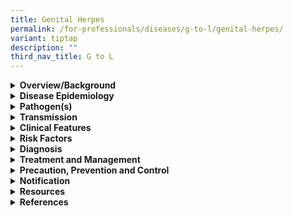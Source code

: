```yaml
---
title: Genital Herpes
permalink: /for-professionals/diseases/g-to-l/genital-herpes/
variant: tiptap
description: ""
third_nav_title: G to L
---
```

<div data-type="detailGroup" class="isomer-accordion isomer-accordion-white">
<details class="isomer-details">
<summary><strong>Overview/Background</strong>
</summary>
<div data-type="detailsContent" class="isomer-details-content">
<p>Genital herpes is a common sexually transmitted infection (STI) caused
by the herpes simplex virus (HSV): HSV-1 and HSV-2.</p>
<ul data-tight="true" class="tight">
<li>
<p>HSV-1: often spreads through oral contact and causes infections in or
around the mouth (known as oral herpes or cold sores). It can also cause
genital herpes</p>
</li>
<li>
<p>HSV-2: often spreads through sexual contact and causes genital herpes.</p>
</li>
</ul>
<p>&nbsp;</p>
<p>The infection can cause painful blisters or ulcers that can recur over
time. Most cases of recurrent genital herpes are caused by HSV-2, but an
increasing proportion has been attributed to HSV-1 infection, especially
among men who have sex with men (MSM) and young women. It is treatable
but not curable.</p>
</div>
</details>
<details class="isomer-details">
<summary><strong>Disease Epidemiology</strong>
</summary>
<div data-type="detailsContent" class="isomer-details-content">
<p>According to the 2016 data from the World Health Organization, approximately
67% of the global population under the age of 50 had HSV-1 infection (oral
or genital), with the majority of these infections acquired during childhood.</p>
<p>&nbsp;</p>
<p>Genital herpes, caused by HSV-2, affects an estimated 13% of people aged
15-49 worldwide. HSV-2 infections are more common in women than in men,
attributed to the higher efficiency of sexual transmission from men to
women. Although the prevalence of HSV-2 increases with age, the majority
of new infections occur among adolescents.</p>
</div>
</details>
<details class="isomer-details">
<summary><strong>Pathogen(s)</strong>
</summary>
<div data-type="detailsContent" class="isomer-details-content">
<p>HSV-1 and HSV-2</p>
</div>
</details>
<details class="isomer-details">
<summary><strong>Transmission</strong>
</summary>
<div data-type="detailsContent" class="isomer-details-content">
<p>The primary mode of transmission of both HSV-1 and HSV-2 is via direct
contact of open lesions. It can occur through genital to genital, mouth
to genital, genital to anal and mouth to anal contact. HSV-1 and HSV-2
can also be shed from normal-appearing oral or genital mucosa or skin.</p>
<p>&nbsp;</p>
<p><strong>Incubation period: </strong>2 to 14 days</p>
<p><strong>Infectious period: </strong>Primary genital lesions are infective
for 7-10days, while those with recurrent disease may be infective for 4-7
days with each episode. Cold sores may be infective for up to 7 weeks after
recovery from stomatitis. &nbsp;</p>
</div>
</details>
<details class="isomer-details">
<summary><strong>Clinical Features</strong>
</summary>
<div data-type="detailsContent" class="isomer-details-content">
<p>Most individuals with HSV infection experience either no symptoms or only
mild symptoms. Consequently, they may transmit the virus to their partners
unknowingly.</p>
<p>&nbsp;</p>
<p>First-episode genital herpes may either be primary or non-primary. Primary
genital herpes is defined as infection occurring in persons with no prior
exposure to either HSV type 1 or 2. Non-primary genital herpes is defined
as the first-genital episode in persons who have evidence of prior HSV
infection at another body site with either HSV type 1 or 2.</p>
<p></p>
<p>First-episode genital herpes is often severe, presenting with multiple
grouped vesicles, which rupture easily leaving painful erosions and ulcers.</p>
<ul data-tight="true" class="tight">
<li>
<p>Females: lesions occur on the vulva, vagina and cervix</p>
</li>
<li>
<p>Males: lesions occur mainly on the prepuce and sub-preputial areas of
the penis</p>
</li>
</ul>
<p></p>
<p>Healing of uncomplicated lesions take 2 to 4 weeks. Complications may
include:</p>
<ul data-tight="true" class="tight">
<li>
<p>Aseptic meningitis</p>
</li>
<li>
<p>Autonomic neuropathy resulting in urinary retention and autoinoculation
to fingers</p>
</li>
</ul>
<p>&nbsp;</p>
<p>Recurrent attacks are usually less severe than the first episode. The
vesicles or erosions develop on a single anatomical site and these usually
heal within 10 days. Median recurrence rate is approximately four recurrences
per year for HSV-2 and is four times more frequent than the recurrence
rate for HSV-1.</p>
<p>&nbsp;</p>
<p>HSV is a significant cause of proctitis in MSM, more commonly found in
HIV-positive than HIV-negative MSM. Only 32% of MSM with HSV-associated
proctitis had visible external anal ulceration.</p>
</div>
</details>
<details class="isomer-details">
<summary><strong>Risk Factors</strong>
</summary>
<div data-type="detailsContent" class="isomer-details-content">
<p>Risk factors include:</p>
<ul data-tight="true" class="tight">
<li>
<p>Sexual contact with an infected person</p>
</li>
<li>
<p>Engaging in unprotected oral, anal, or vaginal sex</p>
</li>
<li>
<p>Having multiple sex partners</p>
</li>
<li>
<p>Past history or current presence of other STIs</p>
</li>
</ul>
</div>
</details>
<details class="isomer-details">
<summary><strong>Diagnosis</strong>
</summary>
<div data-type="detailsContent" class="isomer-details-content">
<p>Clinical diagnosis of genital herpes can be difficult because the self-limited,
recurrent, painful, and vesicular or ulcerative lesions classically associated
with HSV are absent in many infected persons at the time of clinical evaluation.</p>
<p><strong>&nbsp;</strong>
</p>
<p>Tests for clinical diagnosis include:</p>
<ul data-tight="true" class="tight">
<li>
<p>Nucleic acid-based amplification testing (NAAT) as the preferred method
for genital herpes</p>
</li>
<li>
<p>Polymerase chain reaction (PCR) is the test of choice for diagnosing HSV
infections affecting the central nervous system and systemic infections
(e.g., meningitis, encephalitis, and neonatal herpes).</p>
</li>
<li>
<p>Type-specific serologic tests (TSSTs) can be used to aid in the diagnosis
of HSV infection in the absence of genital lesions</p>
</li>
<li>
<p>Serology may be useful in certain clinical situations:</p>
<ul data-tight="true" class="tight">
<li>
<p>Recurrent genital symptoms or atypical symptoms with negative HSV PCR
or culture</p>
</li>
<li>
<p>Clinical diagnosis of genital herpes without laboratory confirmation</p>
</li>
<li>
<p>Asymptomatic partners of serodiscordant couples of genital herpes, including
women who are planning for pregnancy or are pregnant</p>
</li>
<li>
<p>STI evaluation for persons with multiple sexual partners, persons with
HIV infection and MSM at increased risk for HIV acquisition</p>
</li>
<li>
<p>Pregnant women presenting with first episode of genital herpes in the
third trimester</p>
</li>
</ul>
</li>
</ul>
</div>
</details>
<details class="isomer-details">
<summary><strong>Treatment and Management</strong>
</summary>
<div data-type="detailsContent" class="isomer-details-content">
<p>For general treatment measures, patients are advised to clean the affected
areas with normal saline, take analgesic and/or receive treatment for any
secondary bacterial infection. &nbsp;</p>
<p>&nbsp;</p>
<p>Systemic antiviral drugs can partially control the signs and symptoms
of genital herpes when used to treat first clinical and recurrent episodes,
or when used as daily suppressive therapy. However, these drugs neither
eradicate latent virus nor affect the risk, frequency, or severity of recurrences
after the drug is discontinued.&nbsp;</p>
<p><strong>&nbsp;</strong>
</p>
<p>Recommended regimens for first episode of genital herpes:</p>
<ul data-tight="true" class="tight">
<li>
<p><strong>Acyclovir&nbsp;</strong>400 mg orally 3 times/day for 7–10 days
or</p>
</li>
<li>
<p><strong>Valacyclovir&nbsp;</strong>1g orally 2 times/day for 7–10 days
or</p>
</li>
<li>
<p><strong>Famciclovir&nbsp;</strong>250 mg orally 3 times/day for 7–10 days</p>
</li>
</ul>
<p>&nbsp;</p>
<p>For optimal benefit, the treatment should be started within 48 to 72 hours
of onset of lesions, when new lesions continue to form or when symptoms
and signs are severe. Treatment can be extended if healing is incomplete
after 10 days of therapy.</p>
<p>&nbsp;</p>
<p>Recurrent genital herpes:</p>
<p>Most recurrent attacks are mild and can be managed with general measures.
Routine use of specific treatment is not necessary. Management should be
decided together with the patient.</p>
<p>&nbsp;</p>
<p>Follow-up:</p>
<p>Counselling of infected persons and their sex partners is crucial for
management. The goals of counselling are to help patients cope with the
infection and prevent sexual and perinatal transmission.</p>
<p>&nbsp;</p>
<p>Please refer to <a href="https://www.nsc.com.sg/dsc/healthcare-professionals/publications/Pages/STI-Management-Guidelines.aspx" rel="noopener noreferrer nofollow" target="_blank">DSC’s website</a> for
more information on the treatment options for genital herpes.</p>
</div>
</details>
<details class="isomer-details">
<summary><strong>Precaution, Prevention and Control</strong>
</summary>
<div data-type="detailsContent" class="isomer-details-content">
<p>Prevention of genital herpes:</p>
<ul data-tight="true" class="tight">
<li>
<p>Abstain from sexual activity during symptomatic periods</p>
</li>
<li>
<p>Consistent and correct use of condoms when engaging in sexual activity
&nbsp;</p>
</li>
<li>
<p>Limit the number of sex partners</p>
</li>
<li>
<p>Get tested for STIs regularly</p>
</li>
</ul>
<p>&nbsp;</p>
<p>Management of sexual contacts:</p>
<ul data-tight="true" class="tight">
<li>
<p>Sexual partners of patients with genital herpes are likely to benefit
from evaluation and counselling. They should be questions on a history
of typical and atypical genital lesions, encouraged to examine themselves
for lesions and seek medical attention early if lesions appear. TSSTs may
be useful in counselling couples.</p>
</li>
</ul>
</div>
</details>
<details class="isomer-details">
<summary><strong>Notification</strong>
</summary>
<div data-type="detailsContent" class="isomer-details-content">
<p>Genital herpes is not a notifiable disease.</p>
</div>
</details>
<details class="isomer-details">
<summary><strong>Resources</strong>
</summary>
<div data-type="detailsContent" class="isomer-details-content">
<p>Please refer to <a href="https://www.nsc.com.sg/dsc/healthcare-professionals/publications/Pages/STI-Management-Guidelines.aspx" rel="noopener noreferrer nofollow" target="_blank">DSC’s website</a> for
more information on the treatment options for genital herpes.</p>
</div>
</details>
<details class="isomer-details">
<summary><strong>References</strong>
</summary>
<div data-type="detailsContent" class="isomer-details-content">
<ul data-tight="true" class="tight">
<li>
<p>Centers for Disease Control and Prevention. STI treatment guidelines:
Genital herpes. 2021.</p>
</li>
<li>
<p>Department of Sexually Transmitted Infections Control (DSC). STI management
guidelines 7<sup>th</sup> edition. 2021.</p>
</li>
<li>
<p>World Health Organization. Herpes simplex virus. 2023.</p>
</li>
</ul>
</div>
</details>
</div>
<p></p>